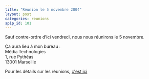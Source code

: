 ```yaml
---
title: "Réunion le 5 novembre 2004"
layout: post
categories: reunions
spip_id: 101
---
```

Sauf contre-ordre d'ici vendredi, nous nous réunirons le 5 novembre.

Ça aura lieu à mon bureau :  
Média Technologies  
1, rue Pythéas  
13001 Marseille

Pour les détails sur les réunions, [c'est ici](/association/les-reunions-du-plug/)
